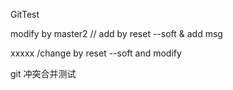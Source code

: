 GitTest




modify by master2 // add by reset --soft  & add msg




xxxxx /change by reset --soft and modify



git 冲突合并测试